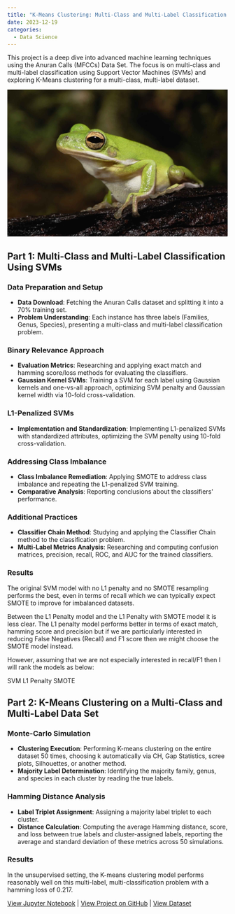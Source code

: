 ```yaml
---
title: "K-Means Clustering: Multi-Class and Multi-Label Classification on Anuran Calls"
date: 2023-12-19
categories:
  - Data Science
---
```


This project is a deep dive into advanced machine learning techniques using the Anuran Calls (MFCCs) Data Set. The focus is on multi-class and multi-label classification using Support Vector Machines (SVMs) and exploring K-Means clustering for a multi-class, multi-label dataset.

![Alt text for image](/assets/images/anuran-calls.jpeg)

<!--more-->

## Part 1: Multi-Class and Multi-Label Classification Using SVMs
### Data Preparation and Setup
- **Data Download**: Fetching the Anuran Calls dataset and splitting it into a 70% training set.
- **Problem Understanding**: Each instance has three labels (Families, Genus, Species), presenting a multi-class and multi-label classification problem.

### Binary Relevance Approach
- **Evaluation Metrics**: Researching and applying exact match and hamming score/loss methods for evaluating the classifiers.
- **Gaussian Kernel SVMs**: Training a SVM for each label using Gaussian kernels and one-vs-all approach, optimizing SVM penalty and Gaussian kernel width via 10-fold cross-validation.

### L1-Penalized SVMs
- **Implementation and Standardization**: Implementing L1-penalized SVMs with standardized attributes, optimizing the SVM penalty using 10-fold cross-validation.

### Addressing Class Imbalance
- **Class Imbalance Remediation**: Applying SMOTE to address class imbalance and repeating the L1-penalized SVM training.
- **Comparative Analysis**: Reporting conclusions about the classifiers' performance.

### Additional Practices
- **Classifier Chain Method**: Studying and applying the Classifier Chain method to the classification problem.
- **Multi-Label Metrics Analysis**: Researching and computing confusion matrices, precision, recall, ROC, and AUC for the trained classifiers.

### Results
The original SVM model with no L1 penalty and no SMOTE resampling performs the best, even in terms of recall which we can typically expect SMOTE to improve for imbalanced datasets.

Between the L1 Penalty model and the L1 Penalty with SMOTE model it is less clear. The L1 penalty model performs better in terms of exact match, hamming score and precision but if we are particularly interested in reducing False Negatives (Recall) and F1 score then we might choose the SMOTE model instead.

However, assuming that we are not especially interested in recall/F1 then I will rank the models as below:

SVM
L1 Penalty
SMOTE

## Part 2: K-Means Clustering on a Multi-Class and Multi-Label Data Set
### Monte-Carlo Simulation
- **Clustering Execution**: Performing K-means clustering on the entire dataset 50 times, choosing k automatically via CH, Gap Statistics, scree plots, Silhouettes, or another method.
- **Majority Label Determination**: Identifying the majority family, genus, and species in each cluster by reading the true labels.

### Hamming Distance Analysis
- **Label Triplet Assignment**: Assigning a majority label triplet to each cluster.
- **Distance Calculation**: Computing the average Hamming distance, score, and loss between true labels and cluster-assigned labels, reporting the average and standard deviation of these metrics across 50 simulations.


### Results
In the unsupervised setting, the K-means clustering model performs reasonably well on this multi-label, multi-classification problem with a hamming loss of 0.217.

[View Jupyter Notebook](https://nbviewer.org/github/Payapulli/Payapulli.github.io/blob/main/jupyter-notebooks/MFCC-SVM-KMeans.ipynb) | 
[View Project on GitHub](https://github.com/DSCI-552/homework-7-Payapulli) |
[View Dataset](https://archive.ics.uci.edu/ml/datasets/Anuran+Calls+%28MFCCs%29)